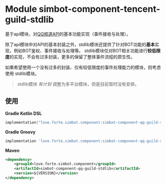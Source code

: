 # Module simbot-component-tencent-guild-stdlib

基于api模块，对[QQ频道API](https://bot.q.qq.com/wiki/develop/api/)的基本功能实现（事件接收与处理）。

除了api模块中对API的基本封装之外，stdlib模块还提供了针对BOT功能的**基本**实现，例如BOT鉴权、事件接收与处理等。
stdlib模块仅对BOT相关功能进行**较低限度**的实现，不会有过多封装，更多的保留了整体事件流程的原生性。

如果希望使用一个没有过多的封装、仅有较低限度的事件处理能力的模块，则考虑使用 stdlib模块。

> stdlib模块 _有计划_ 调整为多平台模块，但是目前暂时没有安排。

## 使用


**Gradle Kotlin DSL**

```kotlin
implementation("love.forte.simbot.component:simbot-component-qq-guild-stdlib:$VERSION")
```

**Gradle Groovy**

```groovy
implementation 'love.forte.simbot.component:simbot-component-qq-guild-stdlib:$VERSION'
```

**Maven**

```xml
<dependency>
    <groupId>love.forte.simbot.component</groupId>
    <artifactId>simbot-component-qq-guild-stdlib</artifactId>
    <version>${VERSION}</version>
</dependency>
```
